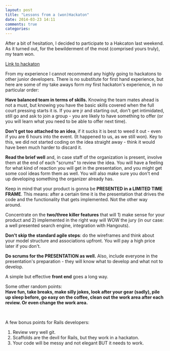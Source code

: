 ```yaml
---
layout: post
title: "Lessons from a (won)Hackaton"
date: 2014-03-23 14:11
comments: true
categories: 
---
```

<p>After a bit of hesitation, I decided to participate to a Hakcaton last weekend. As it turned out, for the bewilderment of the most (comprised yours truly), my team won.</p>
<a href="http://innovatenyp.challengepost.com/submissions/21767-presbyhangouts">Link to hackaton</a>
<p>From my experience I cannot recommend any highly going to hackatons to other junior developers. There is no substitute for first hand experience, but here are some of my take aways form my first hackaton's experience, in no particular order:</p>
<p><strong>Have balanced team in terms of skills.</strong> Knowing the team mates ahead is not a must, but knowing you have the basic skills covered when the full court pressing starts it is. If you are jr and starting out, don't get intimidated, still go and ask to join a group - you are likely to have something to offer (or you will learn what you need to be able to offer next time).</p>
<p><strong>Don't get too attached to an idea</strong>, if it sucks it is best to weed it out - even if you are 6 hours into the event. (It happened to us, as we still won). Key to this, we did not started coding on the idea straight away - think it would have been much harder to discard it.
</p>
<p><strong>Read the brief well</strong> and, in case staff of the organization is present, involve them at the end of each "scrums" to review the idea. You will have a feeling for what kind of reaction you will get in the presentation, and you might get some cool ideas form them as well. You will also make sure you don't end up developing something the organizer already has.
</p>
<p>Keep in mind that your product is gonna be <strong>PRESENTED in a LIMITED TIME FRAME</strong>. This means: after a certain time it is the presentation that drives the code and the functionality that gets implemented. Not the other way around.
</p>
<p>Concentrate on the <strong>two/three killer features</strong> that will 1) make sense for your product and 2) implemented in the right way will WOW the jury (in our case: a well presented search engine, integration with Hangouts).
</p>
<p><strong>Don't skip the standard agile steps</strong>: do the wireframes and think about your model structure and associations upfront. You will pay a high price later if you don't.
</p>
<p><strong>Do scrums for the PRESENTATION as well.</strong> Also, include everyone in the presentation's preparation - they will know what to develop and what not to develop.
</p>
<p>A simple but effective <strong>front end</strong> goes a long way. 
</p>

<p>Some other random points: <br><strong>Have fun, take breaks, make silly jokes, look after your gear (sadly), pile up sleep before, go easy on the coffee, clean out the work area after each review. Or even change the work area.
</strong></p><br>

<p>A few bonus points for Rails developers:</p>
<ol>
<li>Review very well git.</li>
<li>Scaffolds are the devil for Rails, but they work in a hackaton.</li>
<li>Your code will be messy and not elegant BUT it needs to work. </li>
</ol>